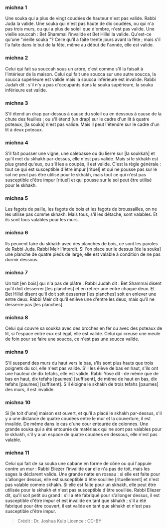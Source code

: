 
### michna 1
Une souka qui a plus de vingt coudées de hauteur n'est pas valide. Rabbi Juda la valide. Une souka qui n'est pas haute de dix coudées, ou qui n'a pas trois murs, ou qui a plus de soleil que d'ombre, n'est pas valide. Une vieille souccah : Bet Shammai l'invalide et Bet Hillel la valide. Qu'est-ce qu'une "vieille souka "? Celle qu'il a faite trente jours avant la fête ; mais s'il l'a faite dans le but de la fête, même au début de l'année, elle est valide.

### michna 2
Celui qui fait sa souccah sous un arbre, c'est comme s'il la faisait à l'intérieur de la maison. Celui qui fait une soucca sur une autre soucca, la soucca supérieure est valide mais la soucca inférieure est invalide. Rabbi Judah dit : s'il n'y a pas d'occupants dans la souka supérieure, la souka inférieure est valide.

### michna 3
S'il étend un drap par-dessus à cause du soleil ou en dessous à cause de la chute des feuilles ; ou s'il étend [un drap] sur le cadre d'un lit à quatre poteaux, [la souka] n'est pas valide. Mais il peut l'étendre sur le cadre d'un lit à deux poteaux.

### michna 4
S'il fait pousser une vigne, une calebasse ou du lierre sur [la soukkah] et qu'il met du skhakh par-dessus, elle n'est pas valide. Mais si le skhakh est plus grand qu'eux, ou s'il les a coupés, il est valide. C'est la règle générale : tout ce qui est susceptible d'être impur [rituel] et qui ne pousse pas sur le sol ne peut pas être utilisé pour le skhakh, mais tout ce qui n'est pas susceptible d'être impur [rituel] et qui pousse sur le sol peut être utilisé pour le skhakh.

### michna 5
Les fagots de paille, les fagots de bois et les fagots de broussailles, on ne les utilise pas comme skhakh. Mais tous, s'il les détache, sont valables. Et ils sont tous valables pour les murs.

### michna 6
Ils peuvent faire du skhakh avec des planches de bois, ce sont les paroles de Rabbi Juda. Rabbi Meir l'interdit. Si l'on place sur le dessus [de la souka] une planche de quatre pieds de large, elle est valable à condition de ne pas dormir dessous.

### michna 7
Un toit [en bois] qui n'a pas de plâtre : Rabbi Judah dit : Bet Shammai disent qu'il doit desserrer [les planches] et en retirer une entre chaque deux. Et Bet Hillel disent qu'il doit soit desserrer [les planches] soit en enlever une entre deux. Rabbi Meir dit qu'il enlève une d'entre les deux, mais qu'il ne desserre pas [les planches].

### michna 8
Celui qui couvre sa soukka avec des broches en fer ou avec des poteaux de lit, si l'espace entre eux est égal, elle est valide. Celui qui creuse une meule de foin pour se faire une soucca, ce n'est pas une soucca valide.

### michna 9
S'il suspend des murs du haut vers le bas, s'ils sont plus hauts que trois poignets du sol, elle n'est pas valide. S'il les élève de bas en haut, s'ils ont une hauteur de dix tefahs, elle est valide. Rabbi Yose dit : de même que de bas en haut, dix tefahs [paumes] [suffisent], de même de haut en bas, dix tefahs [paumes] [suffisent]. S'il éloigne le skhakh de trois tefahs [paumes] des murs, il est invalide.

### michna 10
Si [le toit d'une] maison est ouvert, et qu'il a placé le skhakh par-dessus, s'il y a une distance de quatre coudées entre le mur et la couverture, il est invalide. De même dans le cas d'une cour entourée de colonnes. Une grande souka qui a été entourée de matériaux qui ne sont pas valables pour le skhakh, s'il y a un espace de quatre coudées en dessous, elle n'est pas valable.

### michna 11
Celui qui fait de sa souka une cabane en forme de cône ou qui l'appuie contre un mur : Rabbi Eliezer l'invalide car elle n'a pas de toit, mais les sages la déclarent valide. Une grande natte en roseau : si elle est faite pour s'allonger dessus, elle est susceptible d'être souillée [rituellement] et n'est pas valable comme skhakh. Si elle est faite pour un skhakh, elle peut être utilisée pour le skhakh et n'est pas susceptible d'être souillée. Rabbi Eliezer dit, qu'il soit petit ou grand : s'il a été fabriqué pour s'allonger dessus, il est susceptible d'être impur et est invalide en tant que skhakh ; s'il a été fabriqué pour être couvert, il est valide en tant que skhakh et n'est pas susceptible d'être impur.

>Crédit : Dr. Joshua Kulp
>Licence : CC-BY